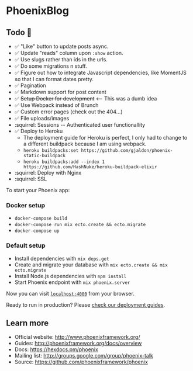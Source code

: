 # PhoenixBlog

## Todo :paperclip:

 - :white_check_mark: "Like" button to update posts async.
 - :white_check_mark: Update "reads" column upon `:show` action.
 - :white_check_mark: Use slugs rather than ids in the urls.
 - :white_check_mark: Do some migrations n stuff.
 - :white_check_mark: Figure out how to integrate Javascript dependencies, like MomentJS so that I can format dates pretty.
 - :white_check_mark: Pagination
 - :white_check_mark: Markdown support for post content
 - :white_check_mark: ~~Setup Docker for development~~ <-- This was a dumb idea
 - :white_check_mark: Use Webpack instead of Brunch
 - :white_check_mark: Custom error pages (check out the 404...)
 - :white_check_mark: File uploads/images
 - :squirrel: Sessions -- Authenticated user functionallity
 - :white_check_mark: Deploy to Heroku
   - The deployment guide for Heroku is perfect, I only had to change to a different buildpack because I am using webpack.
   - `heroku buildpacks:set https://github.com/gjaldon/phoenix-static-buildpack`
   - `heroku buildpacks:add --index 1 https://github.com/HashNuke/heroku-buildpack-elixir`
 - :squirrel: Deploy with Nginx
 - :squirrel: SSL

To start your Phoenix app:

  ### Docker setup

  * `docker-compose build`
  * `docker-compose run mix ecto.create && ecto.migrate`
  * `docker-compose up`

  ### Default setup

  * Install dependencies with `mix deps.get`
  * Create and migrate your database with `mix ecto.create && mix ecto.migrate`
  * Install Node.js dependencies with `npm install`
  * Start Phoenix endpoint with `mix phoenix.server`

Now you can visit [`localhost:4000`](http://localhost:4000) from your browser.

Ready to run in production? Please [check our deployment guides](http://www.phoenixframework.org/docs/deployment).

## Learn more

  * Official website: http://www.phoenixframework.org/
  * Guides: http://phoenixframework.org/docs/overview
  * Docs: https://hexdocs.pm/phoenix
  * Mailing list: http://groups.google.com/group/phoenix-talk
  * Source: https://github.com/phoenixframework/phoenix
